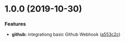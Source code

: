 # 1.0.0 (2019-10-30)


### Features

* **github:** integrationg basic Github Webhook ([a553c2c](https://github.com/barajs/github/commit/a553c2ca1cbc729cc1debc5e06b0eae59ad2abd4))
